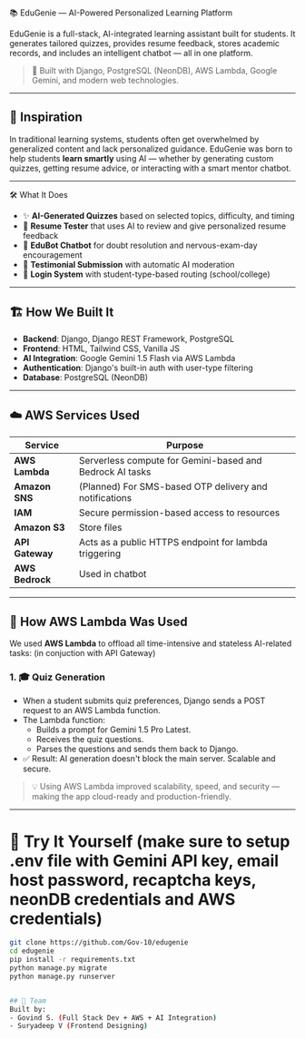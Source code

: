  📚 EduGenie — AI-Powered Personalized Learning Platform

EduGenie is a full-stack, AI-integrated learning assistant built for students. It generates tailored quizzes, provides resume feedback, stores academic records, and includes an intelligent chatbot — all in one platform.

> 🧠 Built with Django, PostgreSQL (NeonDB), AWS Lambda, Google Gemini, and modern web technologies.

---

## 🚀 Inspiration

In traditional learning systems, students often get overwhelmed by generalized content and lack personalized guidance. EduGenie was born to help students **learn smartly** using AI — whether by generating custom quizzes, getting resume advice, or interacting with a smart mentor chatbot.

---
🛠️ What It Does

- ✨ **AI-Generated Quizzes** based on selected topics, difficulty, and timing
- 📝 **Resume Tester** that uses AI to review and give personalized resume feedback
- 🧠 **EduBot Chatbot** for doubt resolution and nervous-exam-day encouragement
- 💬 **Testimonial Submission** with automatic AI moderation
- 🔐 **Login System** with student-type-based routing (school/college)

---

## 🏗️ How We Built It

- **Backend**: Django, Django REST Framework, PostgreSQL
- **Frontend**: HTML, Tailwind CSS, Vanilla JS
- **AI Integration**: Google Gemini 1.5 Flash via AWS Lambda
- **Authentication**: Django's built-in auth with user-type filtering
- **Database**: PostgreSQL (NeonDB)
---

## ☁️ AWS Services Used

| Service        | Purpose                                                                 |
|----------------|-------------------------------------------------------------------------|
| **AWS Lambda** | Serverless compute for Gemini-based and Bedrock AI tasks                |
| **Amazon SNS** | (Planned) For SMS-based OTP delivery and notifications                  |
| **IAM**        | Secure permission-based access to resources                             |
| **Amazon S3**  | Store files                                                             |
| **API Gateway** | Acts as a public HTTPS endpoint for lambda triggering                                                                                 |
| **AWS Bedrock** | Used in chatbot                                                        |
---
## 🔧 How AWS Lambda Was Used
We used **AWS Lambda** to offload all time-intensive and stateless AI-related tasks: (in conjuction with API Gateway)
### 1. 🎓 Quiz Generation
- When a student submits quiz preferences, Django sends a POST request to an AWS Lambda function.
- The Lambda function:
  - Builds a prompt for Gemini 1.5 Pro Latest.
  - Receives the quiz questions.
  - Parses the questions and sends them back to Django.
- ✅ Result: AI generation doesn't block the main server. Scalable and secure.
> 💡 Using AWS Lambda improved scalability, speed, and security — making the app cloud-ready and production-friendly.

---
# 🧠 Try It Yourself (make sure to setup .env file with Gemini API key, email host password, recaptcha keys, neonDB credentials and AWS credentials)

```bash
git clone https://github.com/Gov-10/edugenie
cd edugenie
pip install -r requirements.txt
python manage.py migrate
python manage.py runserver


## 🙌 Team
Built by:
- Govind S. (Full Stack Dev + AWS + AI Integration)
- Suryadeep V (Frontend Designing)